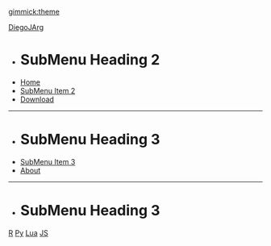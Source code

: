 [gimmick:theme](slate)

[DiegoJArg]()

  * # SubMenu Heading 2
  * [Home](https://diegojarg.github.io/wiki/index.html#!index.md)
  * [SubMenu Item 2](pages/subitem2.md)
  * [Download](pages/download.md)
  - - - -
  * # SubMenu Heading 3
  * [SubMenu Item 3](pages/subitem3.md)
  * [About](pages/about.md)
  - - - -
  * # SubMenu Heading 3

[R](lang/R.md)
[Py](lang/Py.md)
[Lua](lang/Lua.md)
[JS](lang/JS.md)


<!-- * [gimmick:themechooser](Choose theme)
 -->
